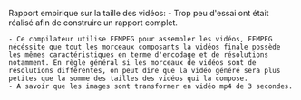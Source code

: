 Rapport empirique sur la taille des vidéos:
    - Trop peu d'essai ont était réalisé afin de construire un rapport complet.
    
    - Ce compilateur utilise FFMPEG pour assembler les vidéos, FFMPEG nécéssite que tout les morceaux composants la vidéos finale possède les mêmes caractéristiques en terme d'encodage et de résolutions notamment. En règle général si les morceaux de vidéos sont de résolutions différentes, on peut dire que la vidéo généré sera plus petites que la somme des tailles des vidéos qui la compose.
    - A savoir que les images sont transformer en vidéo mp4 de 3 secondes. 
